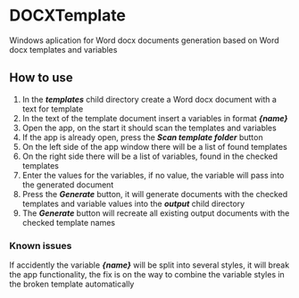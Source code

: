 # DOCXTemplate

Windows aplication for Word docx documents generation based on Word docx templates and variables

## How to use

1. In the ***templates*** child directory create a Word docx document with a text for template
2. In the text of the template document insert a variables in format ***{$name$}***
3. Open the app, on the start it should scan the templates and variables
4. If the app is already open, press the ***Scan template folder*** button
5. On the left side of the app window there will be a list of found templates
6. On the right side there will be a list of variables, found in the checked templates
7. Enter the values for the variables, if no value, the variable will pass into the generated document
8. Press the ***Generate*** button, it will generate documents with the checked templates and variable values into the ***output*** child directory
9. The ***Generate*** button will recreate all existing output documents with the checked template names

### Known issues

If accidently the variable ***{$name$}*** will be split into several styles, it will break the app functionality, the fix is on the way to combine the variable styles in the broken template automatically 